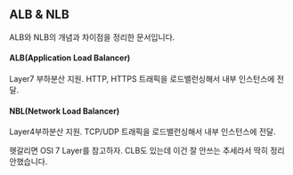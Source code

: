 ## ALB & NLB
ALB와 NLB의 개념과 차이점을 정리한 문서입니다.

#### ALB(Application Load Balancer)
Layer7 부하분산 지원. HTTP, HTTPS 트래픽을 로드밸런싱해서 내부 인스턴스에 전달.

#### NBL(Network Load Balancer) 
Layer4부하분산 지원. TCP/UDP 트래픽을 로드밸런싱해서 내부 인스턴스에 전달.


헷갈리면 OSI 7 Layer를 참고하자.
CLB도 있는데 이건 잘 안쓰는 추세라서 딱히 정리 안했습니다.
